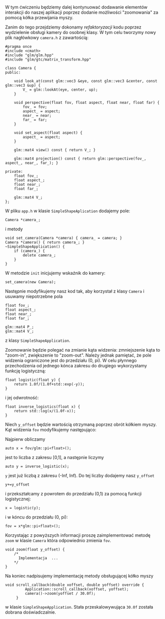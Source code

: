 W tym ćwiczeniu będziemy dalej kontynuować dodawanie elementów interakcji do naszej aplikacji poprzez dodanie  możliwości "zoomowania" za pomocą kółka przewijania myszy. 


Zanim do tego przejdziemy dokonamy _refaktoryzacji_ kodu poprzez wydzielenie obsługi kamery do osobnej klasy. W tym celu tworzymy nowy plik nagłówkowy `camera.h` z zawartością:
```
#pragma once
#include <cmath>
#include "glm/glm.hpp"
#include "glm/gtc/matrix_transform.hpp"

class Camera {
public:

    void look_at(const glm::vec3 &eye, const glm::vec3 &center, const glm::vec3 &up) {
        V_ = glm::lookAt(eye, center, up);
    }

    void perspective(float fov, float aspect, float near, float far) {
        fov_ = fov;
        aspect_ = aspect;
        near_ = near;
        far_ = far;
    }

    void set_aspect(float aspect) {
        aspect_ = aspect;
    }

    glm::mat4 view() const { return V_; }

    glm::mat4 projection() const { return glm::perspective(fov_, aspect_, near_, far_); }
    
private:
    float fov_;
    float aspect_;
    float near_;
    float far_;

    glm::mat4 V_;
};
```

W pliku `app.h` w klasie `SimpleShapeAplication` dodajemy pole:
```
Camera *camera_;
```
i metody
```
void set_camera(Camera *camera) { camera_ = camera; }
Camera *camera() { return camera_; }
~SimpleShapeApplication() {
    if (camera_) {
        delete camera_;
    }
}
```

W metodzie `init`  inicjujemy  wskaźnik do kamery:
```
set_camera(new Camera);
```
Następnie modyfikujemy nasz kod tak, aby korzystał z klasy `Camera` i usuwamy niepotrzebne pola
```
float fov_;
float aspect_;
float near_;
float far_;

glm::mat4 P_;
glm::mat4 V_;
```
z klasy `SimpleShapeApplication`.


Zoomowanie będzie polegać na zmianie kąta widzenia:  zmniejszenie kąta to "zoom-in", zwiększenie to "zoom-out". Należy jednak pamiętać, że  pole widzenia ograniczone jest do przedziału (0, pi). W celu płynnego przechodzenia od jednego kónca zakresu do drugiego wykorzystamy funkcję logistyczną:
```
float logistic(float y) {
    return 1.0f/(1.0f+std::exp(-y));
}
```
i jej odwrotność:
```
float inverse_logistics(float x) {
    return std::log(x/(1.0f-x)); 
}
```

Niech `y_offset` będzie wartością otrzymaną poprzez obrót kółkiem myszy. Kąt widzenia `fov` modyfikujemy następująco:

Najpierw obliczamy 
```
auto x = fov/glm::pi<float>();
```
jest to liczba z zakresu [0,1], a następnie liczymy
```
auto y = inverse_logistic(x);
```
`y` jest już liczbą z zakresu (-Inf, Inf). Do tej liczby dodajemy nasz `y_offset` 
```
y+=y_offset
```
i przekształcamy z powrotem do przedziału (0,1) za pomocą funkcji logistycznej:
```
x = logistic(y); 
```
i w kóncu do przedziału (0, pi):
```
fov = x*glm::pi<float>(); 
```

Korzystając z powyższych informacji proszę zaimplementować metodę `zoom` w klasie `Camera` która odpowiednio zmienia `fov`.
```
void zoom(float y_offset) {
    /*
      Implementacja  ...
    */
}
```

Na koniec nadpisujemy implementację metody obsługującej kółko myszy
```
void scroll_callback(double xoffset, double yoffset) override {
         Application::scroll_callback(xoffset, yoffset);   
         camera()->zoom(yoffset / 30.0f);
     }
```
w klasie `SimpleShapeApplication`. Stała przeskalowywująca `30.0f` została dobrana doświadczalnie.

   
